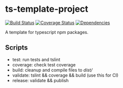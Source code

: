 # ts-template-project #

[![Build Status](https://github.com/normartin/ts-template-project/workflows/Node%20CI/badge.svg)](https://github.com/normartin/ts-template-project/workflows/Node%20CI/badge.svg)
[![Coverage Status](https://coveralls.io/repos/github/normartin/ts-template-project/badge.svg?branch=master)](https://coveralls.io/github/normartin/ts-template-project?branch=master)
[![Dependencies](https://david-dm.org/normartin/ts-template-project.svg)](https://david-dm.org/normartin/ts-template-project)

A template for typescript npm packages.

## Scripts ##

* test: run tests and tslint
* coverage: check test coverage
* build: cleanup and compile files to _dist/_
* validate: tslint && coverage && build (use this for CI)
* release: validate && publish
